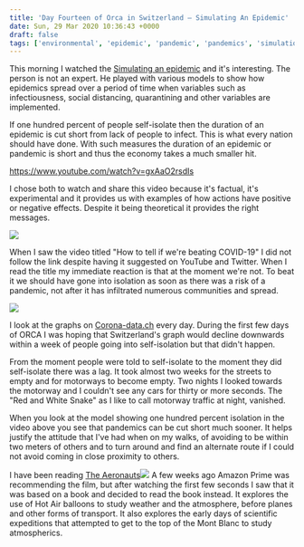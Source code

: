 ```yaml
---
title: 'Day Fourteen of Orca in Switzerland – Simulating An Epidemic'
date: Sun, 29 Mar 2020 10:36:43 +0000
draft: false
tags: ['environmental', 'epidemic', 'pandemic', 'pandemics', 'simulation', 'social isolation']
---
```


This morning I watched the [Simulating an epidemic](https://www.youtube.com/watch?v=gxAaO2rsdIs) and it's interesting. The person is not an expert. He played with various models to show how epidemics spread over a period of time when variables such as infectiousness, social distancing, quarantining and other variables are implemented.

If one hundred percent of people self-isolate then the duration of an epidemic is cut short from lack of people to infect. This is what every nation should have done. With such measures the duration of an epidemic or pandemic is short and thus the economy takes a much smaller hit.

https://www.youtube.com/watch?v=gxAaO2rsdIs

I chose both to watch and share this video because it's factual, it's experimental and it provides us with examples of how actions have positive or negative effects. Despite it being theoretical it provides the right messages.

![](https://i0.wp.com/www.main-vision.com/richard/blog/wp-content/uploads/2020/03/Screenshot-2020-03-29-at-12.01.56.png?fit=1024%2C206&ssl=1)

When I saw the video titled "How to tell if we're beating COVID-19" I did not follow the link despite having it suggested on YouTube and Twitter. When I read the title my immediate reaction is that at the moment we're not. To beat it we should have gone into isolation as soon as there was a risk of a pandemic, not after it has infiltrated numerous communities and spread.

![](https://i0.wp.com/www.main-vision.com/richard/blog/wp-content/uploads/2020/03/Screenshot-2020-03-29-at-12.08.20.png?fit=1024%2C290&ssl=1)

I look at the graphs on [Corona-data.ch](https://www.corona-data.ch/) every day. During the first few days of ORCA I was hoping that Switzerland's graph would decline downwards within a week of people going into self-isolation but that didn't happen.

From the moment people were told to self-isolate to the moment they did self-isolate there was a lag. It took almost two weeks for the streets to empty and for motorways to become empty. Two nights I looked towards the motorway and I couldn't see any cars for thirty or more seconds. The "Red and White Snake" as I like to call motorway traffic at night, vanished.

When you look at the model showing one hundred percent isolation in the video above you see that pandemics can be cut short much sooner. It helps justify the attitude that I've had when on my walks, of avoiding to be within two meters of others and to turn around and find an alternate route if I could not avoid coming in close proximity to others.

I have been reading [The Aeronauts](https://www.amazon.co.uk/gp/product/1911545477/ref=as_li_tl?ie=UTF8&camp=1634&creative=6738&creativeASIN=1911545477&linkCode=as2&tag=richardsblo09-21&linkId=45c156bbfbd9447b43b6896646011966)![](//ir-uk.amazon-adsystem.com/e/ir?t=richardsblo09-21&l=am2&o=2&a=1911545477) A few weeks ago Amazon Prime was recommending the film, but after watching the first few seconds I saw that it was based on a book and decided to read the book instead. It explores the use of Hot Air balloons to study weather and the atmosphere, before planes and other forms of transport. It also explores the early days of scientific expeditions that attempted to get to the top of the Mont Blanc to study atmospherics.